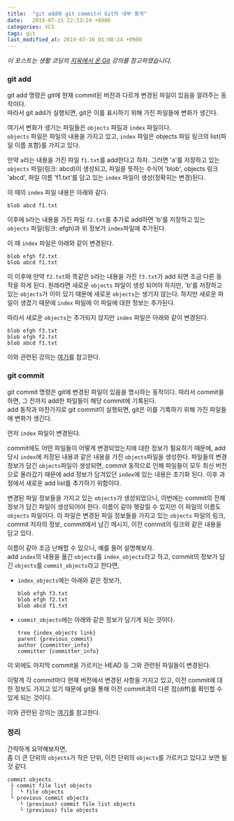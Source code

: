 ```yaml
---
title:  "git add와 git commit시 Git의 내부 동작"
date:   2019-07-15 22:33:24 +0900
categories: VCS
tags: git
last_modified_at: 2019-07-16 01:00:24 +0900
---
```


*이 포스트는 생활 코딩의 [지옥에서 온 Git](https://opentutorials.org/course/2708) 강의를 참고하였습니다.*

### git add

git add 명령은 git에 현재 commit된 버전과 다르게 변경된 파일이 있음을 알려주는 동작이다.  
따라서 git add가 실행되면, git은 이를 표시하기 위해 가진 파일들에 변화가 생긴다.  
  
여기서 변화가 생기는 파일들은 `objects` 파일과 `index` 파일이다.    
`objects` 파일은 파일의 내용을 가지고 있고, `index` 파일은 objects 파일 링크의 list(파일 이름 포함)를 가지고 있다.  
  
만약 `a`라는 내용을 가진 파일 `f1.txt`를 add한다고 하자. 그러면 'a'를 저장하고 있는 `objects` 파일(링크: abcd)이 생성되고, 파일을 뜻하는 수식어 'blob', objects 링크 'abcd', 파일 이름 'f1.txt'를 담고 있는 `index` 파일이 생성(정확히는 변경)된다.  
  
이 때의 `index` 파일 내용은 아래와 같다.  
``` 
blob abcd f1.txt
```
  
이후에 `b`라는 내용을 가진 파일 `f2.txt`를 추가로 add하면 'b'를 저장하고 있는 `objects` 파일(링크: efgh)과 위 정보가 `index`파일에 추가된다.  
  
이 때 `index` 파일은 아래와 같이 변경된다.  
```
blob efgh f2.txt
blob abcd f1.txt
```
  
이 이후에 만약 `f2.txt`와 똑같은 `b`라는 내용을 가진 `f3.txt`가 add 되면 조금 다른 동작을 하게 된다. 원래라면 새로운 `objects` 파일이 생성 되어야 하지만, 'b'를 저장하고 있는 `objects`가 이미 있기 때문에 새로운 `objects`는 생기지 않는다. 하지만 새로운 파일이 생겼기 때문에 `index` 파일에 이 파일에 대한 정보는 추가된다.  
  
따라서 새로운 `objects`는 추가되지 않지만 `index` 파일은 아래와 같이 변경된다.  
```
blob efgh f3.txt
blob efgh f2.txt
blob abcd f1.txt
```
  
이와 관련된 강의는 [여기](https://opentutorials.org/course/2708/15238)를 참고한다.  
  
### git commit 
  
git commit 명령은 git에 변경된 파일이 있음을 명시하는 동작이다. 따라서 commit을 하면, 그 전까지 add한 파일들이 해당 commit에 기록된다.  
add 동작과 마찬가지로 git commit이 실행되면, git은 이를 기록하기 위해 가진 파일들에 변화가 생긴다.  
  
먼저 `index` 파일이 변경된다.  
  
commit에도 어떤 파일들이 어떻게 변경되었는지에 대한 정보가 필요하기 때문에, add 당시 `index`에 저장된 내용과 같은 내용을 가진 `objects`파일을 생성한다. 파일들의 변경 정보가 담긴 `objects`파일이 생성되면, commit 동작으로 인해 파일들이 모두 최신 버전으로 올라갔기 때문에 add 정보가 담겨있던 `index`에 있는 내용은 초기화 된다. 이후 과정에서 새로운 add list를 추가하기 위함이다.  
  
변경된 파일 정보들을 가지고 있는 `objects`가 생성되었으니, 이번에는 commit의 전체 정보가 담긴 파일이 생성되어야 한다. 이름이 같아 헷갈릴 수 있지만 이 파일의 이름도 `objects` 파일이다. 이 파일은 변경된 파일 정보들을 가지고 있는 `objects` 파일의 링크, commit 저자의 정보, commit에서 남긴 메시지, 이전 commit의 링크와 같은 내용을 담고 있다.  
  
이름이 같아 조금 난해할 수 있으니, 예를 들어 설명해보자.  
add `index`의 내용을 옮긴 `objects`를 `index_objects`라고 하고, commit의 정보가 담긴 `objects`를 `commit_objects`라고 한다면,  
* `index_objects`에는 아래와 같은 정보가,  
  ```
  blob efgh f3.txt
  blob efgh f2.txt
  blob abcd f1.txt
  ```
* `commit_objects`에는 아래와 같은 정보가 담기게 되는 것이다.  
  ```
  tree {index_objects link}
  parent {previous_commit}
  author {committer_info}
  committer {committer_info} 
  ```
  
이 외에도 마지막 commit을 가르키는 HEAD 등 그와 관련된 파일들이 변경된다.  
  
이렇게 각 commit마다 현재 버전에서 변경된 사항을 가지고 있고, 이전 commit에 대한 정보도 가지고 있기 때문에 git을 통해 이전 commit과의 다른 점(diff)를 확인할 수 있게 되는 것이다.  
  
이와 관련된 강의는 [여기](https://opentutorials.org/course/2708/15240)를 참고한다.  
  
### 정리
  
간략하게 요약해보자면,  
좀 더 큰 단위의 `objects`가 작은 단위, 이전 단위의 `objects`를 가르키고 있다고 보면 될 것 같다.  

```  
commit objects 
 ├ commit file list objects
 │  └ file objects  
 └ previous commit objects
    └ (previous) commit file list objects
    └ (previous) file objects
```
